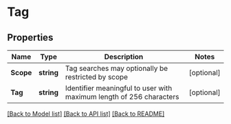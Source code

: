 # Tag

## Properties
Name | Type | Description | Notes
------------ | ------------- | ------------- | -------------
**Scope** | **string** | Tag searches may optionally be restricted by scope | [optional] 
**Tag** | **string** | Identifier meaningful to user with maximum length of 256 characters | [optional] 

[[Back to Model list]](../README.md#documentation-for-models) [[Back to API list]](../README.md#documentation-for-api-endpoints) [[Back to README]](../README.md)

